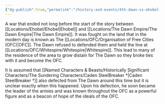 ```yaml
---
{"dg-publish":true,"permalink":"/history-and-events/4th-dawn-vs-ehobel-war/","updated":"2025-08-10T12:52:48.389+01:00"}
---
```


A war that ended not long before the start of the story between [[Locations/Ehobel/Ehobel\|Ehobel]] and [[Locations/The Dawn Empire/The Dawn Empire\|The Dawn Empire]]. It was fought on the land that in the modern day is known as The [[Locations/OFC/Organisation of Free Cities (OFC)\|OFC]]. The Dawn refused to defended them and held the line at [[Locations/OFC/Whitespire/Whitespire\|Whitespire]]. This lead to many of the residence of the area to grow distain for The Dawn so they broke ties with it and become the OFC. 

It is assumed that [[Named Characters & Beasts/Historically Significant  Characters/The Sundering Characters/Caden SteelBreaker †\|Caden SteelBreaker †]] also defected from The Dawn around this time but it is unclear exactly when this happened. Upon his defection, he soon became the leader of the armies and was known throughout the OFC as a powerful figure and as a beacon of hope of the ideals of the OFC.